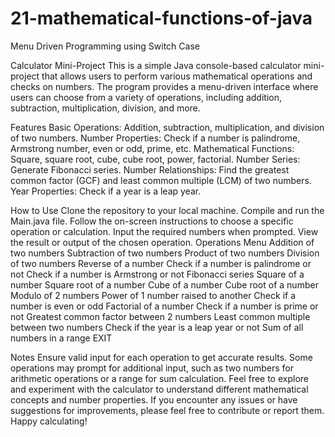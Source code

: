 # 21-mathematical-functions-of-java
Menu Driven Programming using Switch Case

Calculator Mini-Project
This is a simple Java console-based calculator mini-project that allows users to perform various mathematical operations and checks on numbers. The program provides a menu-driven interface where users can choose from a variety of operations, including addition, subtraction, multiplication, division, and more.

Features
Basic Operations: Addition, subtraction, multiplication, and division of two numbers.
Number Properties: Check if a number is palindrome, Armstrong number, even or odd, prime, etc.
Mathematical Functions: Square, square root, cube, cube root, power, factorial.
Number Series: Generate Fibonacci series.
Number Relationships: Find the greatest common factor (GCF) and least common multiple (LCM) of two numbers.
Year Properties: Check if a year is a leap year.


How to Use
Clone the repository to your local machine.
Compile and run the Main.java file.
Follow the on-screen instructions to choose a specific operation or calculation.
Input the required numbers when prompted.
View the result or output of the chosen operation.
Operations Menu
Addition of two numbers
Subtraction of two numbers
Product of two numbers
Division of two numbers
Reverse of a number
Check if a number is palindrome or not
Check if a number is Armstrong or not
Fibonacci series
Square of a number
Square root of a number
Cube of a number
Cube root of a number
Modulo of 2 numbers
Power of 1 number raised to another
Check if a number is even or odd
Factorial of a number
Check if a number is prime or not
Greatest common factor between 2 numbers
Least common multiple between two numbers
Check if the year is a leap year or not
Sum of all numbers in a range
EXIT

Notes
Ensure valid input for each operation to get accurate results.
Some operations may prompt for additional input, such as two numbers for arithmetic operations or a range for sum calculation.
Feel free to explore and experiment with the calculator to understand different mathematical concepts and number properties. If you encounter any issues or have suggestions for improvements, please feel free to contribute or report them. Happy calculating!
